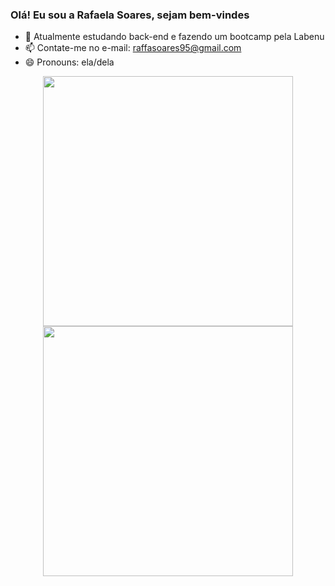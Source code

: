 ### Olá! Eu sou a Rafaela Soares, sejam bem-vindes 

- 🌱 Atualmente estudando back-end e fazendo um bootcamp pela Labenu
- 📫 Contate-me no e-mail: raffasoares95@gmail.com
- 😄 Pronouns: ela/dela

<div>

<p align = "center">
  <img src = "https://github-readme-stats.vercel.app/api?username=rafaela-soares-a&show_icons=true&theme=bear" width = 400>
  <img src = "https://github-readme-streak-stats.herokuapp.com?user=pr2tik1&theme=dark&hide_border=true" width = 400>
</p>
  
  </div>
